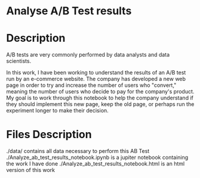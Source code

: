 # Analyse A/B Test results

# Description

A/B tests are very commonly performed by data analysts and data scientists. 

In this work, I have been working to understand the results of an A/B test run by an e-commerce website. The company has developed a new web page in order to try and increase the number of users who "convert," meaning the number of users who decide to pay for the company's product. My goal is to work through this notebook to help the company understand if they should implement this new page, keep the old page, or perhaps run the experiment longer to make their decision.

# Files Description

./data/ contains all data necessary to perform this AB Test
./Analyze_ab_test_results_notebook.ipynb is a jupiter notebook containing the work I have done
./Analyze_ab_test_results_notebook.html is an html version of this work
